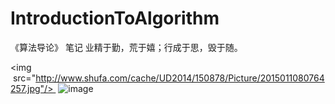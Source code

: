 # IntroductionToAlgorithm
《算法导论》 笔记
业精于勤，荒于嬉；行成于思，毁于随。

<img  src="http://www.shufa.com/cache/UD2014/150878/Picture/2015011080764257.jpg"/> 
![image](http://www.shufa.com/cache/UD2014/150878/Picture/2015011080764257.jpg)
